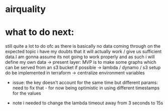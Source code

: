 # airquality

# what to do next:
still quite a lot to do ofc
as there is basically no data coming through on the expected topic i have my
doubts that it will actually work / give us sufficient data.I am gonna assume its
not going to work properly and as such i will define my own data
-> present layer: MVP is to make some graphs which can be served from an s3 bucket if possible
-> lambda / dynamo / s3 setup do be implemented in terraform
-> centralize environment  variables

* issue: the key doesn't account for the same time but different params: need to fix that - for now being optimistic in using different timestamps for the values

* note i needed to change the lambda timeout away from 3 seconds to 15s